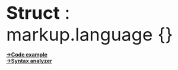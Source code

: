 <font size="20"><b>Struct</b> : <br>
	markup.language {}
	<br></font>
<br><b><a href="https://github.com/henryco/Struct/blob/master/src/example.struct">->Code example</a>
<br><b><a href="https://github.com/henryco/Struct/tree/master/src/parser/drivers">->Syntax analyzer</a>




